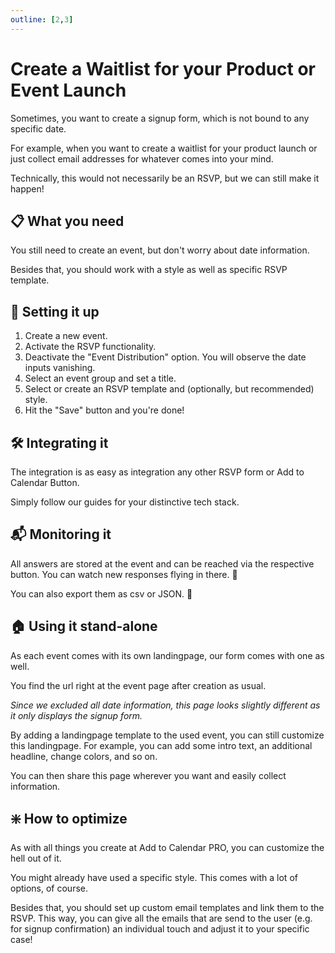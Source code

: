 ```yaml
---
outline: [2,3]
---
```


# Create a Waitlist for your Product or Event Launch

Sometimes, you want to create a signup form, which is not bound to any specific date.

For example, when you want to create a waitlist for your product launch or just collect email addresses for whatever comes into your mind.

Technically, this would not necessarily be an RSVP, but we can still make it happen!

## 📋 What you need

You still need to create an event, but don't worry about date information.

Besides that, you should work with a style as well as specific RSVP template.

## 🧱 Setting it up

1. Create a new event.
2. Activate the RSVP functionality.
3. Deactivate the "Event Distribution" option. You will observe the date inputs vanishing.
4. Select an event group and set a title.
5. Select or create an RSVP template and (optionally, but recommended) style.
6. Hit the "Save" button and you're done!

## 🛠️ Integrating it

The integration is as easy as integration any other RSVP form or Add to Calendar Button.

Simply follow our guides for your distinctive tech stack.

## 📬 Monitoring it

All answers are stored at the event and can be reached via the respective button.
You can watch new responses flying in there. 👀

You can also export them as csv or JSON. 💪

## 🏠 Using it stand-alone

As each event comes with its own landingpage, our form comes with one as well.

You find the url right at the event page after creation as usual.

*Since we excluded all date information, this page looks slightly different as it only displays the signup form.*

By adding a landingpage template to the used event, you can still customize this landingpage. For example, you can add some intro text, an additional headline, change colors, and so on.

You can then share this page wherever you want and easily collect information.

## ❇️ How to optimize

As with all things you create at Add to Calendar PRO, you can customize the hell out of it.

You might already have used a specific style. This comes with a lot of options, of course.

Besides that, you should set up custom email templates and link them to the RSVP.
This way, you can give all the emails that are send to the user (e.g. for signup confirmation) an individual touch and adjust it to your specific case!
